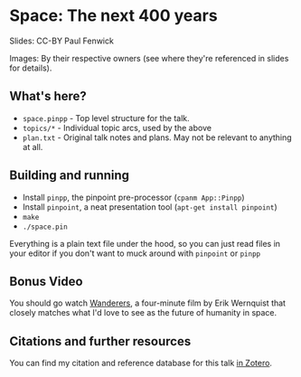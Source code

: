 # Space: The next 400 years

Slides: CC-BY Paul Fenwick

Images: By their respective owners (see where they're referenced in slides for details).

## What's here?

- `space.pinpp` - Top level structure for the talk.
- `topics/*` - Individual topic arcs, used by the above
- `plan.txt` - Original talk notes and plans. May not be relevant to anything at all.

## Building and running

- Install `pinpp`, the pinpoint pre-processor (`cpanm App::Pinpp`)
- Install `pinpoint`, a neat presentation tool (`apt-get install pinpoint`)
- `make`
- `./space.pin`

Everything is a plain text file under the hood, so you can just read files in
your editor if you don't want to muck around with `pinpoint` or `pinpp`

## Bonus Video

You should go watch
[Wanderers](http://www.erikwernquist.com/wanderers/film.html), a four-minute
film by Erik Wernquist that closely matches what I'd love to see as the future
of humanity in space.

## Citations and further resources

You can find my citation and reference database for this talk
[in Zotero](https://www.zotero.org/pjf/items/collectionKey/QMIE7ZWJ).
